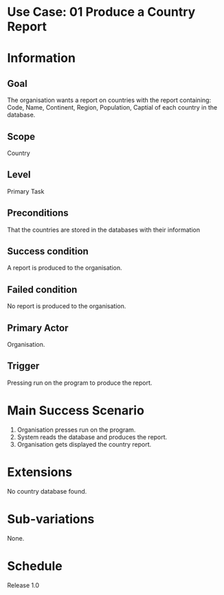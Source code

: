 # Use Case: 01 Produce a Country Report
# Information
## Goal
The organisation wants a report on countries with the report containing: Code, Name, Continent, Region, Population, Captial of each country in the database.
## Scope
Country
## Level
Primary Task
## Preconditions
That the countries are stored in the databases with their information
## Success condition
A report is produced to the organisation. 
## Failed condition
No report is produced to the organisation.
## Primary Actor
Organisation.
## Trigger
Pressing run on the program to produce the report.
# Main Success Scenario
1. Organisation presses run on the program.
2. System reads the database and produces the report.
3. Organisation gets displayed the country report.
# Extensions
No country database found.
# Sub-variations
None.
# Schedule
Release 1.0